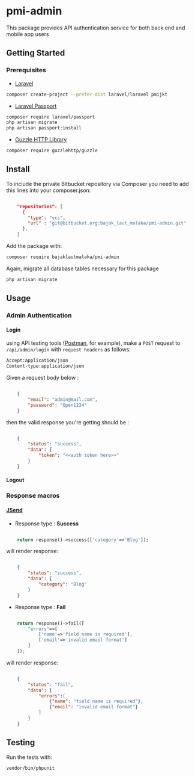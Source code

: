 # pmi-admin

This package provides API authentication service for both back end and mobile app users

## Getting Started

### Prerequisites
* [Laravel](https://laravel.com/docs)
```sh
composer create-project --prefer-dist laravel/laravel pmijkt
```
* [Laravel Passport](https://laravel.com/docs/5.5/passport)
```sh
composer require laravel/passport
php artisan migrate
php artisan passport:install
```
* [Guzzle HTTP Library](http://docs.guzzlephp.org/en/stable)
```sh
composer require guzzlehttp/guzzle
```


## Install
To include the private Bitbucket repository via Composer you need to add this lines into your composer.json:

```json

    "repositories": [
      {
        "type": "vcs",
        "url" : "git@bitbucket.org:bajak_laut_malaka/pmi-admin.git"
      },
    ]
```

Add the package with:

```bash
composer require bajaklautmalaka/pmi-admin
```

Again, migrate all database tables necessary for this package
```sh
php artisan migrate
```

## Usage
### Admin Authentication
#### Login
using API testing tools ([Postman](https://www.getpostman.com), for example), make a `POST` request to `/api/admin/login` with `request headers` as follows:
```sh
Accept:application/json
Content-type:application/json
```
Given a request body below :
```json

	{
		"email": "admin@mail.com",
		"password": "Open1234"
	}
```
then the valid response you're getting should be :
```json

	{
		"status": "success",
		"data": {
			"token": "<<auth token here>>"
		}
	}
```

#### Logout

### Response macros
#### [JSend](https://github.com/omniti-labs/jsend)
* Response type : **Success**
```php

	return response()->success(['category'=>'Blog']);
```
will render response:
```json

	{
		"status": "success",
		"data": {
			"category": "Blog"
		}
	}
```
* Response type : **Fail**
```php

	return response()->fail([
		"errors"=>[
			['name'=>'field name is required'],
			['email'=>'invalid email format']
		]
	]);
```
will render response:
```json

	{
		"status": "fail",
		"data": {
			"errors":[
				{"name": "field name is required"},
				{"email": "invalid email format"}
			]
		}
	}
```

## Testing
Run the tests with:

``` bash
vendor/bin/phpunit
```
